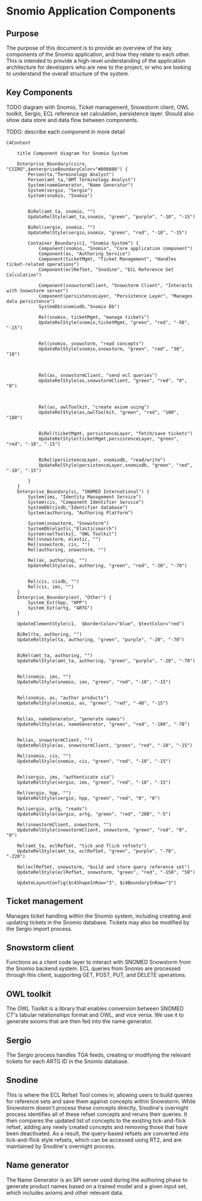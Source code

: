 # Snomio Application Components

## Purpose

The purpose of this document is to provide an overview of the key components of the Snomio
application, and how they relate to each other. This is intended to provide a high-level
understanding of the application architecture for developers who are new to the project, or who are
looking to understand the overall structure of the system.

## Key Components

TODO diagram with Snomio, Ticket management, Snowstorm client, OWL toolkit, Sergio, ECL
reference set calculation, persistence layer. Should also show data store and data flow between
components.

TODO: describe each component in more detail


```mermaid
C4Context

    title Component diagram for Snomio System

    Enterprise_Boundary(csiro, "CSIRO",$enterpriseBoundaryColor="#800080") {
        Person(ta,"Terminology Analyst")
        Person(amt_ta,"AMT Terminology Analyst")
        System(nameGenerator, "Name Generator")
        System(sergio, "Sergio")
        System(snomio, "Snomio")
        

        BiRel(amt_ta, snomio, "")
        UpdateRelStyle(amt_ta,snomio, "green", "purple", "-10", "-15")
        
        BiRel(sergio, snomio, "")
        UpdateRelStyle(sergio,snomio, "green", "red", "-10", "-15")
        
        Container_Boundary(c1, "Snomio System") {
            Component(snomio, "Snomio", "Core application component")
            Component(as, "Authoring Service")
            Component(ticketMgmt, "Ticket Management", "Handles ticket-related operations")
            Component(eclRefSet, "Snodine", "ECL Reference Set Calculation")

            Component(snowstormClient, "Snowstorm Client", "Interacts with Snowstorm server")
            Component(persistenceLayer, "Persistence Layer", "Manages data persistence")
            SystemDb(snomiodb,"Snomio Db")

            Rel(snomio, ticketMgmt, "manage tickets")
            UpdateRelStyle(snomio,ticketMgmt, "green", "red", "-50", "-15")


            Rel(snomio, snowstorm, "read concepts")
            UpdateRelStyle(snomio,snowstorm, "green", "red", "30", "10")
            
            
            
            Rel(as, snowstormClient, "send ecl queries")
            UpdateRelStyle(as,snowstormClient, "green", "red", "0", "0")



            Rel(as, owlToolkit, "create axiom using")
            UpdateRelStyle(as,owlToolkit, "green", "red", "100", "180")


            BiRel(ticketMgmt, persistenceLayer, "fetch/save tickets")
            UpdateRelStyle(ticketMgmt,persistenceLayer, "green", "red", "-10", "-15")


            BiRel(persistenceLayer, snomiodb, "read/write")
            UpdateRelStyle(persistenceLayer,snomiodb, "green", "red", "-10", "-15")

        }
    }
    Enterprise_Boundary(si, "SNOMED International") {
        System(ims, "Identity Management Service")
        System(cis, "Component Identifier Service")
        SystemDb(cisdb,"Identifier database")
        System(authoring, "Authoring Platform")
        
        System(snowstorm, "Snowstorm")
        SystemDb(elastic,"Elasticsearch")
        System(owlToolkit, "OWL Toolkit")
        Rel(snowstorm, elastic, "")
        Rel(snowstorm, cis, "")
        Rel(authoring, snowstorm, "")
        
        Rel(as, authoring, "")
        UpdateRelStyle(as, authoring, "green", "red", "-20", "-70")


        Rel(cis, cisdb, "")
        Rel(cis, ims, "")
    }
    Enterprise_Boundary(ext, "Other") {
        System_Ext(hpp, "HPP")
        System_Ext(artg, "ARTG")
    }

    UpdateElementStyle(c1,  $borderColor="blue", $textColor="red")

    BiRel(ta, authoring, "")
    UpdateRelStyle(ta, authoring, "green", "purple", "-20", "-70")


    BiRel(amt_ta, authoring, "")
    UpdateRelStyle(amt_ta, authoring, "green", "purple", "-20", "-70")
    
    
    Rel(snomio, ims, "")
    UpdateRelStyle(snomio, ims, "green", "red", "-10", "-15")


    Rel(snomio, as, "author products")
    UpdateRelStyle(snomio, as, "green", "red", "-40", "-15")


    Rel(as, nameGenerator, "generate names")
    UpdateRelStyle(as, nameGenerator, "green", "red", "-100", "-70")


    Rel(as, snowstormClient, "")
    UpdateRelStyle(as, snowstormClient, "green", "red", "-10", "-15")
    
    Rel(snomio, cis, "")
    UpdateRelStyle(snomio, cis, "green", "red", "-10", "-15")
    
    
    Rel(sergio, ims, "authenticate via")
    UpdateRelStyle(sergio, ims, "green", "red", "-10", "-15")
    
    Rel(sergio, hpp, "")
    UpdateRelStyle(sergio, hpp, "green", "red", "0", "0")
    
    Rel(sergio, artg, "reads")
    UpdateRelStyle(sergio, artg, "green", "red", "200", "-5")

    Rel(snowstormClient, snowstorm, "")
    UpdateRelStyle(snowstormClient, snowstorm, "green", "red", "0", "0")

    Rel(amt_ta, eclRefSet, "tick and flick refsets")
    UpdateRelStyle(amt_ta, eclRefSet, "green", "purple", "-70", "-220")
    
    Rel(eclRefSet, snowstorm, "build and store query reference set")
    UpdateRelStyle(eclRefSet, snowstorm, "green", "red", "-150", "50")

    UpdateLayoutConfig($c4ShapeInRow="3", $c4BoundaryInRow="3")

```

## Ticket management
Manages ticket handling within the Snomio system, including creating and updating tickets in the Snomio database. Tickets may also be modified by the Sergio import process.

## Snowstorm client
Functions as a client code layer to interact with SNOMED Snowstorm from the Snomio backend system. ECL queries from Snomio are processed through this client, supporting GET, POST, PUT, and DELETE operations.

## OWL toolkit
The OWL Toolkit is a library that enables conversion between SNOMED CT's tabular relationships format and OWL, and vice versa. We use it to generate axioms that are then fed into the name generator.

## Sergio
The Sergio process handles TGA feeds, creating or modifying the relevant tickets for each ARTG ID in the Snomio database.

## Snodine
This is where the ECL Refset Tool comes in, allowing users to build queries for reference sets and save them against concepts within Snowstorm. While Snowstorm doesn't process these concepts directly, Snodine's overnight process identifies all of these refset concepts and reruns their queries. It then compares the updated list of concepts to the existing tick-and-flick refset, adding any newly created concepts and removing those that have been deactivated. As a result, the query-based refsets are converted into tick-and-flick style refsets, which can be accessed using RT2, and are maintained by Snodine's overnight process.

## Name generator

The Name Generator is an SPI server used during the authoring phase to generate product names based on a trained model and a given input set, which includes axioms and other relevant data.
